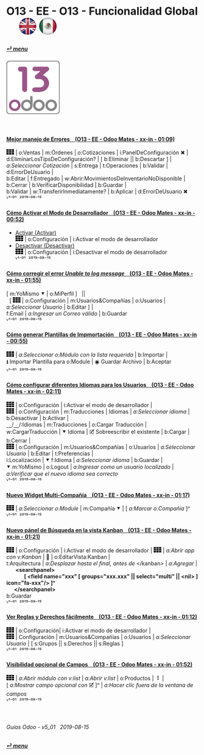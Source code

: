 # O13 - EE - O13 - Funcionalidad Global &nbsp;&nbsp;&nbsp;&nbsp; [![en-uk](/doc/img/flg/en-uk-flg-btn-sml.png)](/en-uk/o13/ee/o13/en-uk-o13-ee-o13-system-wide-guides.md) [ ![es-mx](/doc/img/flg/es-mx-flg-btn-sml.png)](/es-mx/o13/ee/o13/es-mx-o13-ee-o13-system-wide-guides.md)
#### [_&#x23CE; menu_](/es-mx/o13/ee/es-mx-o13-ee-guides-menu.md "Regresar al menú de EE")  
### ![o13](/doc/img/app/big/o13.png)
[ⱽ¹²³⁴⁵⁶⁷⁸⁹⁰⁻]: # (ⱽ¹²³⁴⁵⁶⁷⁸⁹⁰⁻)

<br>

#### [Mejor manejo de Errores &nbsp;&nbsp; (O13 - EE - Odoo Mates - xx-in - 01:09)](https://youtube.com/embed/pD8tbIM_oYs?autoplay=1&start=0&end=0&rel=0)  
![apps](/doc/img/apps.png) | o:Ventas | m:Órdenes | o:Cotizaciones | i:PanelDeConfiguración &#x2716; |  
d:EliminarLosTipsDeConfiguración? | \[ b:Eliminar || b:Descartar ] |  
_a:Seleccionar Cotización_ | s:Entrega | t:Operaciones | b:Validar | d:ErrorDeUsuario |  
b:Editar | f:Entregado | w:Abrir:MovimientosDeInventarioNoDisponible | b:Cerrar | b:VerificarDisponibilidad | b:Guardar |  
b:Validar | w:TransferirInmediatamente? | b:Aplicar | d:ErrorDeUsuario &#x2716;  
ⱽ¹⁻⁰¹ &nbsp;²⁰¹⁹⁻⁰⁸⁻¹⁵

#### [Cómo Activar el Modo de Desarrollador &nbsp;&nbsp; (O13 - EE - Odoo Mates - xx-in - 00:52)](https://youtube.com/embed/0TpeNKFK7wk?autoplay=1&start=0&end=0&rel=0&nocount)  

- [Activar (Activar)](https://youtube.com/embed/0TpeNKFK7wk?autoplay=1&start=0&end=18&rel=0)  
![apps](/doc/img/apps.png) | o:Configuración | i:Activar el modo de desarrollador  
- [Desactivar (Desactivar)](https://youtube.com/embed/0TpeNKFK7wk?autoplay=1&start=24&end=39&rel=0)  
![apps](/doc/img/apps.png) | o:Configuración | i:Desactivar el modo de desarrollador  
ⱽ¹⁻⁰¹ &nbsp;²⁰¹⁹⁻⁰⁸⁻¹⁵

#### [Cómo corregir el error _Unable to log message_ &nbsp;&nbsp; (O13 - EE - Odoo Mates - xx-in - 01:55)](https://youtube.com/embed/VOleoUE-hqM?autoplay=1&start=0&end=0&rel=0)  
\[ m:YoMismo &#x2BC6; | o:MiPerfil \] &nbsp; ||  
&nbsp; \[ ![apps](/doc/img/apps.png) | o:Configuración | m:Usuarios&Compañías | o:Usuarios | _a:Seleccionar Usuario_ | b:Editar \] |  
f:Email | _a:Ingresar un Correo válido_ | b:Guardar  
ⱽ¹⁻⁰¹ &nbsp;²⁰¹⁹⁻⁰⁸⁻¹⁵

#### [Cómo generar Plantillas de Impmortación &nbsp;&nbsp; (O13 - EE - Odoo Mates - xx-in - 00:55)](https://youtube.com/embed/Sl3-EhT4qwk?autoplay=1&start=0&end=0&rel=0)  
![apps](/doc/img/apps.png) | _a:Seleccionar o:Módulo con la lista requerida_ | b:Importar |  
**&#x2B73;** Importar Plantilla para o:Module | &#x25C9; Guardar Archivo | b:Aceptar  
ⱽ¹⁻⁰¹ &nbsp;²⁰¹⁹⁻⁰⁸⁻¹⁵

#### [Cómo configurar diferentes Idiomas para los Usuarios &nbsp;&nbsp; (O13 - EE - Odoo Mates - xx-in - 02:11)](https://youtube.com/embed/8-UhC8VI7is?autoplay=1&start=0&end=0&rel=0)  
![apps](/doc/img/apps.png) | o:Configuración | i:Activar el modo de desarrollador |  
![apps](/doc/img/apps.png) | o:Configuración | m:Traducciones | Idiomas | _a:Seleccionar idioma_ | b:Desactivar | b:Activar |  
&#x23BD;/&#x23BD;/:Idiomas | m:Traducciones | o:Cargar Traducción |  
w:CargarTraducción | &#x2BC6; Idioma | &#x1F5F9; Sobreescribir el existente | b:Cargar | b:Cerrar |  
![apps](/doc/img/apps.png) | o:Configuración | m:Usuarios&Compañías | o:Usuarios | _a:Seleccionar Usuario_ | b:Editar | t:Preferencias |  
i:Localización | &#x2BC6; f:Idioma | _a:Seleccionar idioma_ | b:Guardar |  
&#x2BC6; m:YoMismo | o:Logout | _a:Ingresar como un usuario localizado_ | _a:Verificar que el nuevo idioma sea correcto_  
ⱽ¹⁻⁰¹ &nbsp;²⁰¹⁹⁻⁰⁸⁻¹⁵

#### [Nuevo Widget Multi-Compañía &nbsp;&nbsp; (O13 - EE - Odoo Mates - xx-in - 01:17)](https://youtube.com/embed/5HU8dJfTmpc?autoplay=1&start=0&end=0&rel=0)  
![apps](/doc/img/apps.png) | _a:Seleccionar o:Module_ | m:Compañía &#x2BC6; | \[ _a:Marcar o:Compañía_ \]&#x207F;  
ⱽ¹⁻⁰¹ &nbsp;²⁰¹⁹⁻⁰⁸⁻¹⁵

#### [Nuevo pánel de Búsqueda en la vista Kanban &nbsp;&nbsp; (O13 - EE - Odoo Mates - xx-in - 01:21)](https://youtube.com/embed/38CqLPOlalo?autoplay=1&start=0&end=0&rel=0)  
![apps](/doc/img/apps.png) | o:Configuración | i:Activar el modo de desarrollador | ![apps](/doc/img/apps.png) | _a:Abrir app con v:Kanban_ | &#x1F41E; | o:EditarVista:Kanban |  
t:Arquitectura | _a:Desplazar hasta el final, antes de_ \</kanban\> | _a:Agregar_ |  
&nbsp;&nbsp;&nbsp;&nbsp;&nbsp;&nbsp;**\<searchpanel\>  
&nbsp;&nbsp;&nbsp;&nbsp;&nbsp;&nbsp;&nbsp;&nbsp;&nbsp;&nbsp;&nbsp;&nbsp;&nbsp;&nbsp;\[ <field name="xxx" \[ groups="xxx.xxx" || select="multi" || \<nil\> \] icon="fa-xxx"/> \]&#x207F;  
&nbsp;&nbsp;&nbsp;&nbsp;&nbsp;&nbsp;\</searchpanel\>**  
b:Guardar  
ⱽ¹⁻⁰¹ &nbsp;²⁰¹⁹⁻⁰⁸⁻¹⁵

#### [Ver Reglas y Derechos fácilmente &nbsp;&nbsp; (O13 - EE - Odoo Mates - xx-in - 01:12)](https://youtube.com/embed/FLKaAKfhq_Y?autoplay=1&start=0&end=0&rel=0)  
![apps](/doc/img/apps.png) | o:Configuración| i:Activar el modo de desarrollador |  
![apps](/doc/img/apps.png) | Configuración | m:Usuarios&Compañías | o:Usuarios | _a:Seleccionar Usuario_ | \[ s:Grupos || s:Derechos || s:Reglas \]  
ⱽ¹⁻⁰¹ &nbsp;²⁰¹⁹⁻⁰⁸⁻¹⁵

#### [Visibilidad opcional de Campos &nbsp;&nbsp; (O13 - EE - Odoo Mates - xx-in - 01:52)](https://youtube.com/embed/_lYDpTZ3Bfo?autoplay=1&start=0&end=0&rel=0)  
![apps](/doc/img/apps.png) | _a:Abrir módulo con v:list_ | _a:Abrir v:list_ | o:Productos | &nbsp;**&#x2807;** |  
\[ _a:Mostrar campo opcional con_ &#x1F5F9; ]&#x207F; | _a:Hacer clic fuera de la ventana de campos_  
ⱽ¹⁻⁰¹ &nbsp;²⁰¹⁹⁻⁰⁸⁻¹⁵

<br>

###### Guías Odoo - v5_01 &nbsp; 2019-08-15  
**[_&#x23CE; menu_](/es-mx/o13/ee/es-mx-o13-ee-guides-menu.md)**  
